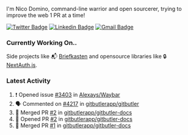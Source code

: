 
I'm Nico Domino, command-line warrior and open sourcerer, trying to improve the web 1 PR at a time!

[![Twitter Badge](https://img.shields.io/badge/-@ndom91-1ca0f1?style=flat-square&labelColor=1ca0f1&logo=twitter&logoColor=white&link=https://twitter.com/ndom91)](https://twitter.com/ndom91) [![Linkedin Badge](https://img.shields.io/badge/-ndom91-blue?style=flat-square&logo=Linkedin&logoColor=white&link=https://www.linkedin.com/in/ndom91/)](https://www.linkedin.com/in/ndom91/) [![Gmail Badge](https://img.shields.io/badge/-yo@ndo.dev-c14438?style=flat-square&logo=mail.ru&logoColor=white&link=mailto:yo@ndo.dev)](mailto:yo@ndo.dev)

### Currently Working On..

Side projects like 📬 [Briefkasten](https://briefkastenhq.com) and opensource libraries like 🔒 [NextAuth.js](https://github.com/nextauthjs/next-auth).

<!--START_SECTION_PROFILE_VIEWS:readme-info-->
<!--END_SECTION_PROFILE_VIEWS:readme-info-->

<!--START_SECTION_DAILY_COMMIT:readme-info-->
<!--END_SECTION_DAILY_COMMIT:readme-info-->

<!--START_SECTION_WEEKLY_COMMIT:readme-info-->
<!--END_SECTION_WEEKLY_COMMIT:readme-info-->

### Latest Activity

<!--START_SECTION:activity-->
1. ❗ Opened issue [#3403](https://github.com/Alexays/Waybar/issues/3403) in [Alexays/Waybar](https://github.com/Alexays/Waybar)
2. 🗣 Commented on [#4217](https://github.com/gitbutlerapp/gitbutler/issues/4217#issuecomment-2202555122) in [gitbutlerapp/gitbutler](https://github.com/gitbutlerapp/gitbutler)
3. 🎉 Merged PR [#2](https://github.com/gitbutlerapp/gitbutler-docs/pull/2) in [gitbutlerapp/gitbutler-docs](https://github.com/gitbutlerapp/gitbutler-docs)
4. 💪 Opened PR [#2](https://github.com/gitbutlerapp/gitbutler-docs/pull/2) in [gitbutlerapp/gitbutler-docs](https://github.com/gitbutlerapp/gitbutler-docs)
5. 🎉 Merged PR [#1](https://github.com/gitbutlerapp/gitbutler-docs/pull/1) in [gitbutlerapp/gitbutler-docs](https://github.com/gitbutlerapp/gitbutler-docs)
<!--END_SECTION:activity-->

